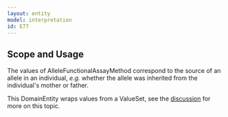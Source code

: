 ```yaml
---
layout: entity
model: interpretation
id: E77
---
```


Scope and Usage
---------------

The values of AlleleFunctionalAssayMethod correspond to the source of an allele in an individual, *e.g.* whether the allele was inherited from the individual's mother or father.

This DomainEntity wraps values from a ValueSet, see the [discussion](../../../user/discussion/domain_entity.html) for more on this topic.

